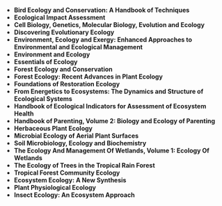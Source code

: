 
<ul>
  
 <li><b><a target="_blank" href="https://github.com/manjunath5496/Ecology-Books/blob/master/ecol(1).pdf" style="text-decoration:none;">Bird Ecology and Conservation: A Handbook of Techniques</a></b></li>
  
<li><b><a target="_blank" href="https://github.com/manjunath5496/Ecology-Books/blob/master/ecol(2).pdf" style="text-decoration:none;">Ecological Impact Assessment</a></b></li>

<li><b><a target="_blank" href="https://github.com/manjunath5496/Ecology-Books/blob/master/ecol(3).pdf" style="text-decoration:none;">Cell Biology, Genetics, Molecular Biology, Evolution and Ecology</a></b></li>                         
  <li><b><a target="_blank" href="https://github.com/manjunath5496/Ecology-Books/blob/master/ecol(4).pdf" style="text-decoration:none;">Discovering Evolutionary Ecology</a></b></li>  
     <li><b><a target="_blank" href="https://github.com/manjunath5496/Ecology-Books/blob/master/ecol(5).pdf" style="text-decoration:none;">Environment, Ecology and Exergy: Enhanced Approaches to Environmental and Ecological Management</a></b></li>  
   <li><b><a target="_blank" href="https://github.com/manjunath5496/Ecology-Books/blob/master/ecol(6).pdf" style="text-decoration:none;">Environment and Ecology</a></b></li>  
                                             

 <li><b><a target="_blank" href="https://github.com/manjunath5496/Ecology-Books/blob/master/ecol(7).pdf" style="text-decoration:none;">Essentials of Ecology</a></b></li>
  
<li><b><a target="_blank" href="https://github.com/manjunath5496/Ecology-Books/blob/master/ecol(8).pdf" style="text-decoration:none;">Forest Ecology and Conservation</a></b></li>

<li><b><a target="_blank" href="https://github.com/manjunath5496/Ecology-Books/blob/master/ecol(9).pdf" style="text-decoration:none;">Forest Ecology: Recent Advances in Plant Ecology</a></b></li>                         
  <li><b><a target="_blank" href="https://github.com/manjunath5496/Ecology-Books/blob/master/ecol(10).pdf" style="text-decoration:none;">Foundations of Restoration Ecology</a></b></li>  
     <li><b><a target="_blank" href="https://github.com/manjunath5496/Ecology-Books/blob/master/ecol(11).pdf" style="text-decoration:none;">From Energetics to Ecosystems: The Dynamics and Structure of Ecological Systems</a></b></li>  
   <li><b><a target="_blank" href="https://github.com/manjunath5496/Ecology-Books/blob/master/ecol(12).pdf" style="text-decoration:none;">Handbook of Ecological Indicators for Assessment of Ecosystem Health</a></b></li>  
                                             
<li><b><a target="_blank" href="https://github.com/manjunath5496/Ecology-Books/blob/master/ecol(13).pdf" style="text-decoration:none;">Handbook of Parenting, Volume 2: Biology and Ecology of Parenting</a></b></li>                         
  <li><b><a target="_blank" href="https://github.com/manjunath5496/Ecology-Books/blob/master/ecol(14).pdf" style="text-decoration:none;">Herbaceous Plant Ecology</a></b></li>  
     <li><b><a target="_blank" href="https://github.com/manjunath5496/Ecology-Books/blob/master/ecol(15).pdf" style="text-decoration:none;">Microbial Ecology of Aerial Plant Surfaces</a></b></li>  
   <li><b><a target="_blank" href="https://github.com/manjunath5496/Ecology-Books/blob/master/ecol(16).pdf" style="text-decoration:none;">Soil Microbiology, Ecology and Biochemistry</a></b></li>  
                                             
  <li><b><a target="_blank" href="https://github.com/manjunath5496/Ecology-Books/blob/master/ecol(17).pdf" style="text-decoration:none;">The Ecology And Management Of Wetlands, Volume 1: Ecology Of Wetlands</a></b></li>  
     <li><b><a target="_blank" href="https://github.com/manjunath5496/Ecology-Books/blob/master/ecol(18).pdf" style="text-decoration:none;">The Ecology of Trees in the Tropical Rain Forest</a></b></li>  
   <li><b><a target="_blank" href="https://github.com/manjunath5496/Ecology-Books/blob/master/ecol(19).pdf" style="text-decoration:none;">Tropical Forest Community Ecology</a></b></li>  

  <li><b><a target="_blank" href="https://github.com/manjunath5496/Ecology-Books/blob/master/ecol(20).pdf" style="text-decoration:none;">Ecosystem Ecology: A New Synthesis</a></b></li>  
     <li><b><a target="_blank" href="https://github.com/manjunath5496/Ecology-Books/blob/master/ecol(21).pdf" style="text-decoration:none;">Plant Physiological Ecology</a></b></li>  
   <li><b><a target="_blank" href="https://github.com/manjunath5496/Ecology-Books/blob/master/ecol(22).pdf" style="text-decoration:none;">Insect Ecology: An Ecosystem Approach</a></b></li>  









</ul>
